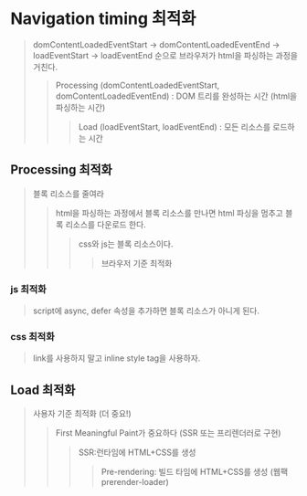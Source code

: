 # Navigation timing 최적화

> domContentLoadedEventStart -> domContentLoadedEventEnd -> loadEventStart -> loadEventEnd 순으로 브라우저가 html을 파싱하는 과정을 거친다.
>
> > Processing (domContentLoadedEventStart, domContentLoadedEventEnd) : DOM 트리를 완성하는 시간 (html을 파싱하는 시간)
> >
> > > Load (loadEventStart, loadEventEnd) : 모든 리소스를 로드하는 시간

## Processing 최적화

> 블록 리소스를 줄여라
>
> > html을 파싱하는 과정에서 블록 리소스를 만나면 html 파싱을 멈추고 블록 리소스를 다운로드 한다.
> >
> > > css와 js는 블록 리소스이다.
> > >
> > > > 브라우저 기준 최적화

### js 최적화

> script에 async, defer 속성을 추가하면 블록 리소스가 아니게 된다.

### css 최적화

> link를 사용하지 말고 inline style tag을 사용하자.

## Load 최적화

> 사용자 기준 최적화 (더 중요!)
>
> > First Meaningful Paint가 중요하다 (SSR 또는 프리렌더러로 구현)
> >
> > > SSR:런타임에 HTML+CSS를 생성
> > >
> > > > Pre-rendering: 빌드 타임에 HTML+CSS를 생성 (웹팩 prerender-loader)
